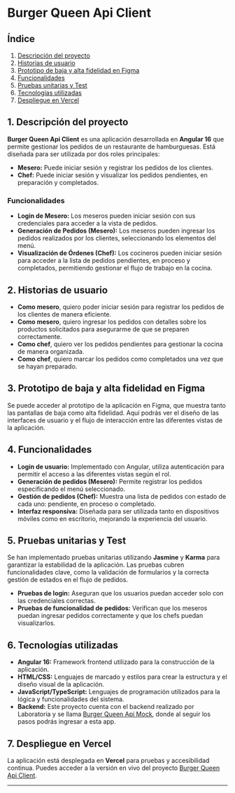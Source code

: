 
# Burger Queen Api Client 

## Índice

1. [Descripción del proyecto](#1-descripcion-del-proyecto)
2. [Historias de usuario](#2-historias-de-usuario)
3. [Prototipo de baja y alta fidelidad en Figma](#3-prototipo-de-baja-y-alta-fidelidad-en-figma)
4. [Funcionalidades](#4-funcionalidades)
5. [Pruebas unitarias y Test](#5-pruebas-unitarias-y-test)
6. [Tecnologías utilizadas](#6-tecnologias-utilizadas)
7. [Despliegue en Vercel](#7-despliegue-en-vercel)

## 1. Descripción del proyecto

**Burger Queen Api Client** es una aplicación desarrollada en **Angular 16** que permite gestionar los pedidos de un restaurante de hamburguesas. Está diseñada para ser utilizada por dos roles principales:

- **Mesero:** Puede iniciar sesión y registrar los pedidos de los clientes.
- **Chef:** Puede iniciar sesión y visualizar los pedidos pendientes, en preparación y completados.

### Funcionalidades

- **Login de Mesero:** Los meseros pueden iniciar sesión con sus credenciales para acceder a la vista de pedidos.
- **Generación de Pedidos (Mesero):** Los meseros pueden ingresar los pedidos realizados por los clientes, seleccionando los elementos del menú.
- **Visualización de Órdenes (Chef):** Los cocineros pueden iniciar sesión para acceder a la lista de pedidos pendientes, en proceso y completados, permitiendo gestionar el flujo de trabajo en la cocina.

## 2. Historias de usuario

- **Como mesero**, quiero poder iniciar sesión para registrar los pedidos de los clientes de manera eficiente.
- **Como mesero**, quiero ingresar los pedidos con detalles sobre los productos solicitados para asegurarme de que se preparen correctamente.
- **Como chef**, quiero ver los pedidos pendientes para gestionar la cocina de manera organizada.
- **Como chef**, quiero marcar los pedidos como completados una vez que se hayan preparado.

## 3. Prototipo de baja y alta fidelidad en Figma

Se puede acceder al prototipo de la aplicación en Figma, que muestra tanto las pantallas de baja como alta fidelidad. Aquí podrás ver el diseño de las interfaces de usuario y el flujo de interacción entre las diferentes vistas de la aplicación.


## 4. Funcionalidades

- **Login de usuario:** Implementado con Angular, utiliza autenticación para permitir el acceso a las diferentes vistas según el rol.
- **Generación de pedidos (Mesero):** Permite registrar los pedidos especificando el menú seleccionado.
- **Gestión de pedidos (Chef):** Muestra una lista de pedidos con estado de cada uno: pendiente, en proceso o completado.
- **Interfaz responsiva:** Diseñada para ser utilizada tanto en dispositivos móviles como en escritorio, mejorando la experiencia del usuario.

## 5. Pruebas unitarias y Test

Se han implementado pruebas unitarias utilizando **Jasmine** y **Karma** para garantizar la estabilidad de la aplicación. Las pruebas cubren funcionalidades clave, como la validación de formularios y la correcta gestión de estados en el flujo de pedidos.

- **Pruebas de login:** Aseguran que los usuarios puedan acceder solo con las credenciales correctas.
- **Pruebas de funcionalidad de pedidos:** Verifican que los meseros puedan ingresar pedidos correctamente y que los chefs puedan visualizarlos.

## 6. Tecnologías utilizadas

- **Angular 16:** Framework frontend utilizado para la construcción de la aplicación.
- **HTML/CSS:** Lenguajes de marcado y estilos para crear la estructura y el diseño visual de la aplicación.
- **JavaScript/TypeScript:** Lenguajes de programación utilizados para la lógica y funcionalidades del sistema.
- **Backend:** Este proyecto cuenta con el backend realizado por Laboratoria y se llama [Burger Queen Api Mock](https://github.com/YamilethReveca/Burger_Queen_Api_Mock), donde al seguir los pasos podrás ingresar a esta app.

## 7. Despliegue en Vercel

La aplicación está desplegada en **Vercel** para pruebas y accesibilidad continua. Puedes acceder a la versión en vivo del proyecto [Burger Queen Api Client](https://burger-queen-api-client-sigma.vercel.app/).

---

